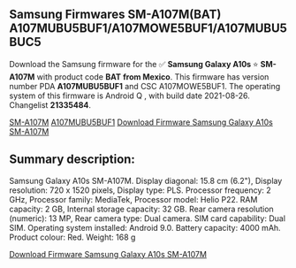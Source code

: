 <h2>Samsung Firmwares SM-A107M(BAT) A107MUBU5BUF1/A107MOWE5BUF1/A107MUBU5BUC5</h2>
Download the Samsung firmware for the ✅ <strong>Samsung Galaxy A10s </strong> ⭐ <strong>SM-A107M</strong> with product code <strong>BAT</strong> <strong> from Mexico</strong>. This firmware has version number PDA <strong>A107MUBU5BUF1</strong> and CSC A107MOWE5BUF1. The operating system of this firmware is Android Q , with build date 2021-08-26. Changelist <strong>21335484</strong>.


[SM-A107M](https://samfirm.shop/samsung/model/SM-A107M)
[A107MUBU5BUF1](https://samfirm.shop/samsung/pda/A107MUBU5BUF1)
[Download Firmware Samsung Galaxy A10s SM-A107M](https://samfirm.shop/samsung/firmware/451548)
<h2>Summary description:</h2>
<p>Samsung Galaxy A10s SM-A107M. Display diagonal: 15.8 cm (6.2"), Display resolution: 720 x 1520 pixels, Display type: PLS. Processor frequency: 2 GHz, Processor family: MediaTek, Processor model: Helio P22. RAM capacity: 2 GB, Internal storage capacity: 32 GB. Rear camera resolution (numeric): 13 MP, Rear camera type: Dual camera. SIM card capability: Dual SIM. Operating system installed: Android 9.0. Battery capacity: 4000 mAh. Product colour: Red. Weight: 168 g</p>


[Download Firmware Samsung Galaxy A10s SM-A107M](https://samfirm.shop/samsung/firmware/451548)
